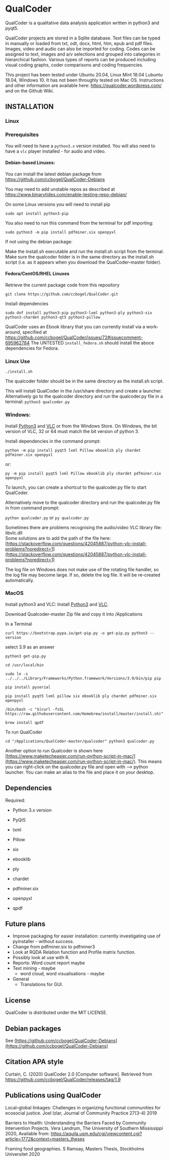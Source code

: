 # QualCoder
QualCoder is a qualitative data analysis application written in python3 and pyqt5.

QualCoder projects are stored in a Sqlite database. Text files can be typed in manually or loaded from txt, odt, docx, html, htm, epub and  pdf files. Images, video and audio can also be imported for coding. Codes can be assigned to text, images and a/v selections and grouped into categories in hierarchical fashion. Various types of reports can be produced including visual coding graphs, coder comparisons and coding frequencies.

This project has been tested under Ubuntu 20.04, Linux Mint 18.04 Lubuntu 18.04, Windows 10. It has not been throughly tested on Mac OS.
Instructions and other information are available here: https://qualcoder.wordpress.com/ and on the Github Wiki.

## INSTALLATION 


### Linux

### Prerequisites
You will need to have a `python3.x` version installed.
You will also need to have a `vlc` player installed - for audio and video. 


#### Debian-based Linuxes:

You can install the latest debian package from https://github.com/ccbogel/QualCoder-Debians

You may need to add unstable repos as described at https://www.binarytides.com/enable-testing-repo-debian/

On some Linux versions you will need to install pip

`sudo apt install python3-pip`

You also need to run this command from the terminal for pdf importing:

`sudo python3 -m pip install pdfminer.six openpyxl`

If not using the debian package:

Make the install.sh executable and run the install.sh script from the terminal. Make sure the qualcoder folder is in the same directory as the install.sh script (i.e. as it appears when you download the QualCoder-master folder). 

#### Fedora/CentOS/RHEL Linuxes

Retrieve the current package code from this repository

`git clone https://github.com/ccbogel/QualCoder.git`

Install dependencies 

`sudo dnf install python3-pip python3-lxml python3-ply python3-six python3-chardet python3-qt5 python3-pillow`

QualCoder uses an Ebook library that you can currently install via a work-around, specified at https://github.com/ccbogel/QualCoder/issues/72#issuecomment-695962784
The UNTESTED `install_fedora.sh` should install the aboce dependencies for Fedora.


### Linux Use 

`./install.sh`

The qualcoder folder should be in the same directory as the install.sh script.

This will install QualCoder in the /usr/share directory and create a launcher. Alternatively go to the qualcoder directory and run the qualcoder.py file in a terminal: `python3 qualcoder.py`


### Windows: 

Install [Python3](https://www.python.org/downloads/) and [VLC](https://www.videolan.org/vlc/download-windows.html) or from the Windows Store. On Windows, the bit version of VLC, 32 or 64 must match the bit version of python 3.

Install dependencies in the command prompt:

`python -m pip install pyqt5 lxml Pillow ebooklib ply chardet pdfminer.six openpyxl`

or:

`py -m pip install pyqt5 lxml Pillow ebooklib ply chardet pdfminer.six openpyxl`

To launch, you can create a shortcut to the qualcoder.py file to start QualCoder.

Alternatively move to the qualcoder directory and run the qualcoder.py file in from command prompt: 

`python qualcoder.py`  or `py qualcoder.py`

Sometimes there are problems recognising the audio/video VLC library file: libvlc.dll  
Some solutions are to add the path of the file here: [https://stackoverflow.com/questions/42045887/python-vlc-install-problems?noredirect=1](https://stackoverflow.com/questions/42045887/python-vlc-install-problems?noredirect=1)

The log file on Windows does not make use of the rotating file handler, so the log file may become large. If so, delete the log file. It will be re-created automatically.


### MacOS

Install python3 and VLC:
Install [Python3](https://www.python.org/downloads/) and [VLC](https://www.videolan.org/vlc/).

Download Qualcoder-master Zip file and copy it into /Applications

In a Terminal

`curl https://bootstrap.pypa.io/get-pip.py -o get-pip.py
python3 --version`

select 3.9 as an answer

`python3 get-pip.py`

`cd /usr/local/bin`

`sudo ln -s ../../../Library/Frameworks/Python.framework/Versions/3.9/bin/pip pip`

`pip install pyserial`

`pip install pyqt5 lxml pillow six ebooklib ply chardet pdfminer.six openpyxl`

`/bin/bash -c "$(curl -fsSL https://raw.githubusercontent.com/Homebrew/install/master/install.sh)"`

`brew install qpdf`

To run QualCoder

`cd "/Applications/QualCoder-master/qualcoder"
python3 qualcoder.py`

Another option to run Qualcoder is shown here [https://www.maketecheasier.com/run-python-script-in-mac/](https://www.maketecheasier.com/run-python-script-in-mac/). This means you can right-click on the qualcoder.py file and open with --> python launcher.
 You can make an alias to the file and place it on your desktop.
 
## Dependencies
Required:

* Python 3.x version

* PyQt5

* lxml

* Pillow

* six

* ebooklib

* ply

* chardet

* pdfminer.six

* openpyxl

* qpdf


## Future plans
* Improve packaging for easier installation: currently investigating use of pyinstaller - without success.
* Change from pdfminer.six to pdfminer3
* Look at RQDA Relation function and Profile matrix function.
* Possibly look at use with R.
* Reports:
        Word count report maybe
* Text mining - maybe 
    * word cloud, word visualisations - maybe
* General
    * Translations for GUI.

## License
QualCoder is distributed under the MIT LICENSE.

## Debian packages
See [https://github.com/ccbogel/QualCoder-Debians](https://github.com/ccbogel/QualCoder-Debians)

##  Citation APA style

Curtain, C. (2020) QualCoder 2.0 [Computer software]. Retrieved from
https://github.com/ccbogel/QualCoder/releases/tag/1.9

## Publications using QualCoder
Local–global linkages: Challenges in organizing functional communities for ecosocial justice. Joel Izlar, Journal of Community Practice 27(3-4) 2019

Barriers to Health: Understanding the Barriers Faced by Community Intervention Projects. Vera Landrum, The University of Southern Mississippi 2020, Available from: https://aquila.usm.edu/cgi/viewcontent.cgi?article=1772&context=masters_theses

Framing food geographies. S Ramsay, Masters Thesis, Stockholms Universitet 2020

